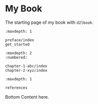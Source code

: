# My Book

The starting page of my book with `d2lbook`.




```toc
:maxdepth: 1

preface/index
get_started
```

```toc
:maxdepth: 2
:numbered:

chapter-1-abc/index
chapter-2-xyz/index
```


```toc
:maxdepth: 1

references
```


Bottom Content here.

